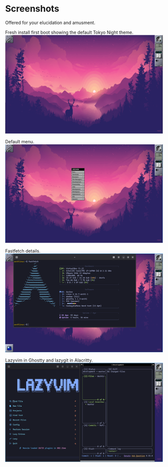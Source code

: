 # Screenshots

Offered for your elucidation and amusment.

Fresh install first boot showing the default Tokyo Night theme.
![Fresh Install](img/Archon_fresh_install.png)

Default menu.
![Menu](img/Archon_menu.png)

Fastfetch details.
![Fastfetch](img/Archon_fastfetch.png)

Lazyvim in Ghostty and lazygit in Alacritty.
![Lazyvim](img/Archon_lazyvim_in_ghostty_lazygit_in_alacritty.png)